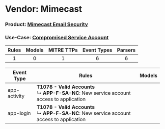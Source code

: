 Vendor: Mimecast
================
### Product: [Mimecast Email Security](../ds_mimecast_mimecast_email_security.md)
### Use-Case: [Compromised Service Account](../../../../UseCases/uc_compromised_service_account.md)

| Rules | Models | MITRE TTPs | Event Types | Parsers |
|:-----:|:------:|:----------:|:-----------:|:-------:|
|   1   |   0    |     1      |      6      |    6    |

| Event Type   | Rules                                                                                             | Models |
| ------------ | ------------------------------------------------------------------------------------------------- | ------ |
| app-activity | <b>T1078 - Valid Accounts</b><br> ↳ <b>APP-F-SA-NC</b>: New service account access to application |        |
| app-login    | <b>T1078 - Valid Accounts</b><br> ↳ <b>APP-F-SA-NC</b>: New service account access to application |        |